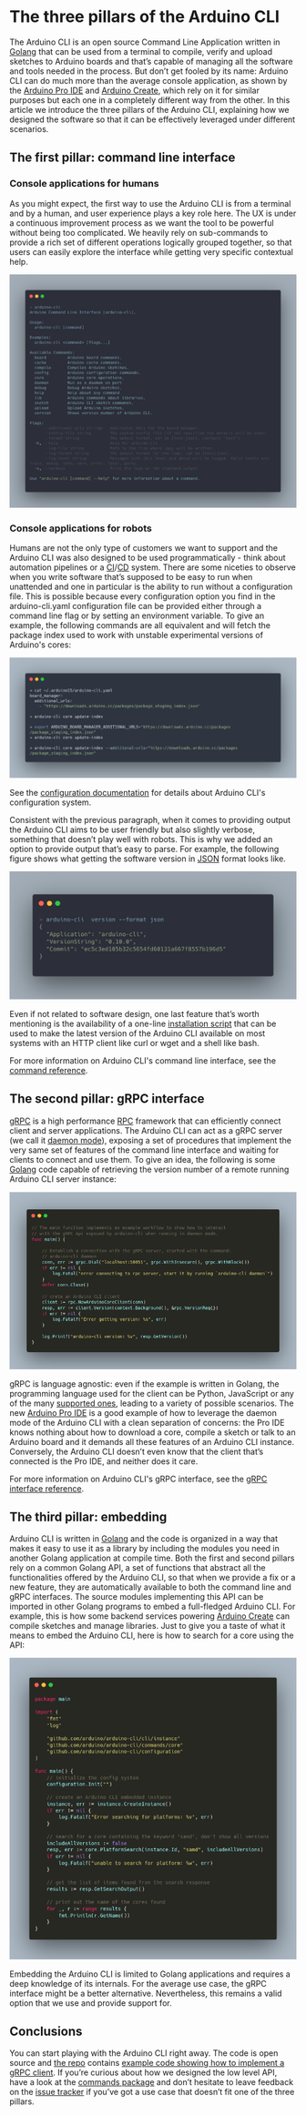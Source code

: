 # The three pillars of the Arduino CLI

The Arduino CLI is an open source Command Line Application written in [Golang] that can be used from a terminal to
compile, verify and upload sketches to Arduino boards and that’s capable of managing all the software and tools needed
in the process. But don’t get fooled by its name: Arduino CLI can do much more than the average console application, as
shown by the [Arduino Pro IDE] and [Arduino Create], which rely on it for similar purposes but each one in a completely
different way from the other. In this article we introduce the three pillars of the Arduino CLI, explaining how we
designed the software so that it can be effectively leveraged under different scenarios.

## The first pillar: command line interface

### Console applications for humans

As you might expect, the first way to use the Arduino CLI is from a terminal and by a human, and user experience plays a
key role here. The UX is under a continuous improvement process as we want the tool to be powerful without being too
complicated. We heavily rely on sub-commands to provide a rich set of different operations logically grouped together,
so that users can easily explore the interface while getting very specific contextual help.

![contextual help screenshot][]

### Console applications for robots

Humans are not the only type of customers we want to support and the Arduino CLI was also designed to be used
programmatically - think about automation pipelines or a [CI][continuous integration]/[CD][continuous deployment]
system. There are some niceties to observe when you write software that’s supposed to be easy to run when unattended and
one in particular is the ability to run without a configuration file. This is possible because every configuration
option you find in the arduino-cli.yaml configuration file can be provided either through a command line flag or by
setting an environment variable. To give an example, the following commands are all equivalent and will fetch the
package index used to work with unstable experimental versions of Arduino's cores:

![configuration methods screenshot][]

See the [configuration documentation] for details about Arduino CLI's configuration system.

Consistent with the previous paragraph, when it comes to providing output the Arduino CLI aims to be user friendly but
also slightly verbose, something that doesn’t play well with robots. This is why we added an option to provide output
that’s easy to parse. For example, the following figure shows what getting the software version in [JSON] format looks
like.

![JSON output screenshot][]

Even if not related to software design, one last feature that’s worth mentioning is the availability of a one-line
[installation script] that can be used to make the latest version of the Arduino CLI available on most systems with an
HTTP client like curl or wget and a shell like bash.

For more information on Arduino CLI's command line interface, see the [command reference].

## The second pillar: gRPC interface

[gRPC] is a high performance [RPC] framework that can efficiently connect client and server applications. The Arduino
CLI can act as a gRPC server (we call it [daemon mode]), exposing a set of procedures that implement the very same set
of features of the command line interface and waiting for clients to connect and use them. To give an idea, the
following is some [Golang] code capable of retrieving the version number of a remote running Arduino CLI server
instance:

![gRPC interface screenshot][]

gRPC is language agnostic: even if the example is written in Golang, the programming language used for the client can be
Python, JavaScript or any of the many [supported ones][grpc supported languages], leading to a variety of possible
scenarios. The new [Arduino Pro IDE] is a good example of how to leverage the daemon mode of the Arduino CLI with a
clean separation of concerns: the Pro IDE knows nothing about how to download a core, compile a sketch or talk to an
Arduino board and it demands all these features of an Arduino CLI instance. Conversely, the Arduino CLI doesn’t even
know that the client that’s connected is the Pro IDE, and neither does it care.

For more information on Arduino CLI's gRPC interface, see the [gRPC interface reference].

## The third pillar: embedding

Arduino CLI is written in [Golang] and the code is organized in a way that makes it easy to use it as a library by
including the modules you need in another Golang application at compile time. Both the first and second pillars rely on
a common Golang API, a set of functions that abstract all the functionalities offered by the Arduino CLI, so that when
we provide a fix or a new feature, they are automatically available to both the command line and gRPC interfaces. The
source modules implementing this API can be imported in other Golang programs to embed a full-fledged Arduino CLI. For
example, this is how some backend services powering [Arduino Create] can compile sketches and manage libraries. Just to
give you a taste of what it means to embed the Arduino CLI, here is how to search for a core using the API:

![Go library interface screenshot][]

Embedding the Arduino CLI is limited to Golang applications and requires a deep knowledge of its internals. For the
average use case, the gRPC interface might be a better alternative. Nevertheless, this remains a valid option that we
use and provide support for.

## Conclusions

You can start playing with the Arduino CLI right away. The code is open source and [the repo][arduino cli repository]
contains [example code showing how to implement a gRPC client][grpc client example]. If you’re curious about how we
designed the low level API, have a look at the [commands package] and don’t hesitate to leave feedback on the [issue
tracker] if you’ve got a use case that doesn’t fit one of the three pillars.

[golang]: https://golang.org/
[arduino pro ide]: https://www.arduino.cc/pro/arduino-pro-ide
[arduino create]: https://create.arduino.cc
[continuous integration]: https://en.wikipedia.org/wiki/Continuous_integration
[continuous deployment]: https://en.wikipedia.org/wiki/Continuous_deployment
[configuration documentation]: configuration.md
[json]: https://www.json.org
[installation script]: installation.md#use-the-install-script
[command reference]: commands/arduino-cli.md
[grpc]: https://grpc.io/
[rpc]: https://en.wikipedia.org/wiki/Remote_procedure_call
[daemon mode]: commands/arduino-cli_daemon.md
[grpc interface reference]: ../rpc/commands
[grpc supported languages]: https://grpc.io/docs/languages/
[arduino cli repository]: https://github.com/arduino/arduino-cli
[grpc client example]: https://github.com/arduino/arduino-cli/blob/master/client_example
[commands package]: https://github.com/arduino/arduino-cli/tree/master/commands
[issue tracker]: https://github.com/arduino/arduino-cli/issues
[contextual help screenshot]: img/CLI_contextual_help_screenshot.png
[configuration methods screenshot]: img/CLI_configuration_methods_screenshot.png
[json output screenshot]: img/CLI_JSON_output_screenshot.png
[grpc interface screenshot]: img/CLI_gRPC_interface_screenshot.png
[go library interface screenshot]: img/CLI_Go_library_interface_screenshot.png
